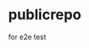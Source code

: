 # publicrepo
for e2e test











































































































































































































































































































































































































































































































































































































































































































































































































































































































































































































































































































































































































































































































































































































































































































































































































































































































































































































































































































































































































































































































































































































































































































































































































































































































































































































































































































































































































































































































































































































































































































































